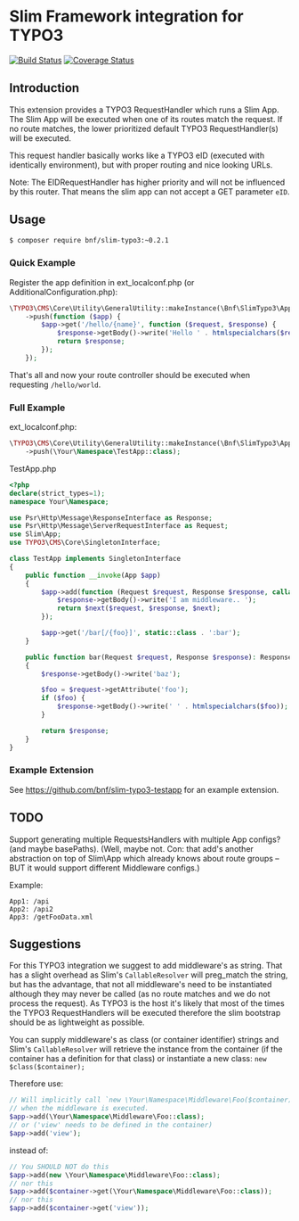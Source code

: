 Slim Framework integration for TYPO3
====================================

[![Build Status](https://api.travis-ci.org/bnf/slim-typo3.png)](https://travis-ci.org/bnf/slim-typo3)
[![Coverage Status](https://coveralls.io/repos/github/bnf/slim-typo3/badge.svg)](https://coveralls.io/github/bnf/slim-typo3)

Introduction
------------

This extension provides a TYPO3 RequestHandler which runs a Slim App.
The Slim App will be executed when one of its routes match the request.
If no route matches, the lower prioritized default TYPO3
RequestHandler(s) will be executed.

This request handler basically works like a TYPO3 eID (executed with identically
environment), but with proper routing and nice looking URLs.

Note: The EIDRequestHandler has higher priority and will not
be influenced by this router. That means the slim app
can not accept a GET parameter `eID`.

Usage
-----

```sh
$ composer require bnf/slim-typo3:~0.2.1
```

### Quick Example

Register the app definition in ext_localconf.php (or AdditionalConfiguration.php):
```php
\TYPO3\CMS\Core\Utility\GeneralUtility::makeInstance(\Bnf\SlimTypo3\AppRegistry::class)
    ->push(function ($app) {
        $app->get('/hello/{name}', function ($request, $response) {
            $response->getBody()->write('Hello ' . htmlspecialchars($request->getAttribute('name')));
            return $response;
        });
    });
```

That's all and now your route controller should be executed when requesting `/hello/world`.


### Full Example

ext_localconf.php:

```php
\TYPO3\CMS\Core\Utility\GeneralUtility::makeInstance(\Bnf\SlimTypo3\AppRegistry::class)
    ->push(\Your\Namespace\TestApp::class);
```

TestApp.php

```php
<?php
declare(strict_types=1);
namespace Your\Namespace;

use Psr\Http\Message\ResponseInterface as Response;
use Psr\Http\Message\ServerRequestInterface as Request;
use Slim\App;
use TYPO3\CMS\Core\SingletonInterface;

class TestApp implements SingletonInterface
{
    public function __invoke(App $app)
    {
        $app->add(function (Request $request, Response $response, callable $next) {
            $response->getBody()->write('I am middleware.. ');
            return $next($request, $response, $next);
        });

        $app->get('/bar[/{foo}]', static::class . ':bar');
    }

    public function bar(Request $request, Response $response): Response
    {
        $response->getBody()->write('baz');

        $foo = $request->getAttribute('foo');
        if ($foo) {
            $response->getBody()->write(' ' . htmlspecialchars($foo));
        }

        return $response;
    }
}

```

### Example Extension

See https://github.com/bnf/slim-typo3-testapp for an example extension.

TODO
----

Support generating multiple RequestsHandlers
with multiple App configs? (and maybe basePaths).
(Well, maybe not. Con: that add's another abstraction on top
of Slim\App which already knows about route groups – BUT
it would support different Middleware configs.)

Example:

```
App1: /api
App2: /api2
App3: /getFooData.xml
```


Suggestions
-----------

For this TYPO3 integration we suggest to add middleware's as string.
That has a slight overhead as Slim's `CallableResolver` will preg_match
the string, but has the advantage, that not all middleware's
need to be instantiated although they may never be called (as no route matches
and we do not process the request). As TYPO3 is the host
it's likely that most of the times the TYPO3 RequestHandlers will be executed
therefore the slim bootstrap should be as lightweight as possible.

You can supply middleware's as class (or container identifier) strings
and Slim's `CallableResolver` will retrieve the instance
from the container (if the container has a definition for that class)
or instantiate a new class: `new $class($container);`

Therefore use:

```php
// Will implicitly call `new \Your\Namespace\Middleware\Foo($container)`
// when the middleware is executed.
$app->add(\Your\Namespace\Middleware\Foo::class);
// or ('view' needs to be defined in the container)
$app->add('view');
```

instead of:

```php
// You SHOULD NOT do this
$app->add(new \Your\Namespace\Middleware\Foo::class);
// nor this
$app->add($container->get(\Your\Namespace\Middleware\Foo::class));
// nor this
$app->add($container->get('view'));
```
